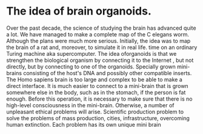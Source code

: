 # The idea of ​​brain organoids.
Over the past decade, the science of studying the brain has advanced quite a lot.
We have managed to make a complete map of the C elegans worm.
Although the plans were much more serious. Initially, the idea was to map the brain of a rat and, moreover, to simulate it in real life.
time on an ordinary Turing machine aka supercomputer.
The idea of ​​organoids is that we strengthen the biological organism by connecting it to the Internet
, but not directly, but by connecting to one of the organoids. Specially grown mini-brains consisting of the host's DNA
and possibly other compatible inserts. The Homo sapiens brain is too large and complex to be able to make a direct interface.
It is much easier to connect to a mini-brain that is grown somewhere else in the body, such as in the stomach, if the person is fat enough.
Before this operation, it is necessary to make sure that there is no high-level consciousness in the mini-brain.
Otherwise, a number of unpleasant ethical problems will arise.
Scientific production problem to solve the problems of mass production, cities, infrastructure, overcoming human extinction.
Each problem has its own unique mini brain
